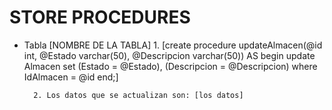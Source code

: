 # STORE PROCEDURES

- Tabla [NOMBRE DE LA TABLA]
        1. [create procedure updateAlmacen(@id int, @Estado varchar(50), @Descripcion varchar(50)) AS
        begin 
            update Almacen
            set (Estado = @Estado), (Descripcion = @Descripcion)
            where IdAlmacen = @id
        end;]

        2. Los datos que se actualizan son: [los datos]


